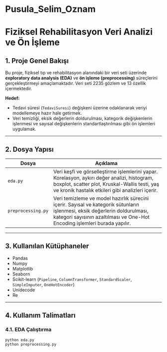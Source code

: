 # Pusula_Selim_Oznam
# Fiziksel Rehabilitasyon Veri Analizi ve Ön İşleme

## 1. Proje Genel Bakışı
Bu proje, fiziksel tıp ve rehabilitasyon alanındaki bir veri seti üzerinde **exploratory data analysis (EDA)** ve **ön işleme (preprocessing)** süreçlerini gerçekleştirmeyi amaçlamaktadır. Veri seti 2235 gözlem ve 13 özellik içermektedir.  

**Hedef:**  
- Tedavi süresi (`TedaviSuresi`) değişkeni üzerine odaklanarak veriyi modellemeye hazır hale getirmek.  
- Veri temizliği, eksik değerlerin doldurulması, kategorik değişkenlerin işlenmesi ve sayısal değişkenlerin standartlaştırılması gibi ön işlemleri uygulamak.  

---

## 2. Dosya Yapısı

| Dosya | Açıklama |
|-------|----------|
| `eda.py` | Veri keşfi ve görselleştirme işlemlerini yapar. Korelasyon, aykırı değer analizi, histogram, boxplot, scatter plot, Kruskal-Wallis testi, yaş ve kronik hastalık etkileri gibi analizleri içerir. |
| `preprocessing.py` | Veri temizleme ve model hazırlık sürecini içerir. Sayısal ve kategorik sütunların işlenmesi, eksik değerlerin doldurulması, kategori sayısının azaltılması ve One-Hot Encoding işlemleri burada yapılır. |

---

## 3. Kullanılan Kütüphaneler
- Pandas  
- Numpy  
- Matplotlib  
- Seaborn  
- Scikit-learn (`Pipeline`, `ColumnTransformer`, `StandardScaler`, `SimpleImputer`, `OneHotEncoder`)  
- Unidecode  
- Re  

---

## 4. Kullanım Talimatları

### 4.1. EDA Çalıştırma
```bash
python eda.py
python preprocessing.py
